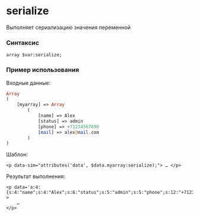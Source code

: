 # serialize

Выполняет сериализацию значения переменной

### **Синтаксис**

```text
array $var:serialize;
```



### **Пример использования**

Входные данные:

```php
Array
(
    [myarray] => Array
        (
            [name] => Alex
            [status] => admin
            [phone] => +71234567890
            [mail] => alex@mail.com
        )
)
```

Шаблон:

```markup
<p data-sim="attributes('data', $data.myarray:serialize);"> … </p>
```

Результат выполнения:

```markup
<p data='a:4:{s:4:"name";s:4:"Alex";s:6:"status";s:5:"admin";s:5:"phone";s:12:"+71234567890";s:4:"mail";s:13:"alex@mail.com";}' > 
    … 
</p>
```

